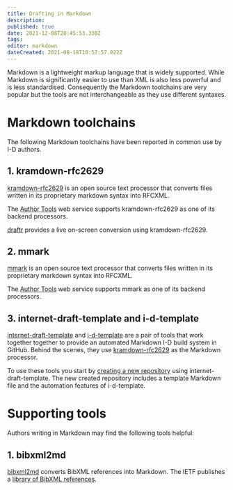 ```yaml
---
title: Drafting in Markdown
description: 
published: true
date: 2021-12-08T20:45:53.330Z
tags: 
editor: markdown
dateCreated: 2021-08-18T10:57:57.022Z
---
```


Markdown is a lightweight markup language that is widely supported.  While Markdown is significantly easier to use than XML is also less powerful and is less standardised.  Consequently the Markdown toolchains are very popular but the tools are not interchangeable as they use different syntaxes.

# Markdown toolchains
The following Markdown toolchains have been reported in common use by I-D authors.

## 1. kramdown-rfc2629
[kramdown-rfc2629](https://github.com/cabo/kramdown-rfc2629) is an open source text processor that converts files written in its proprietary markdown syntax into RFCXML. 

The [Author Tools](https://author-tools.ietf.org) web service supports kramdown-rfc2629 as one of its backend processors.

[draftr](https://ipv.sx/draftr-js/) provides a live on-screen conversion using kramdown-rfc2629.

## 2. mmark
[mmark](https://mmark.miek.nl) is an open source text processor that converts files written in its proprietary markdown syntax into RFCXML.

The [Author Tools](https://author-tools.ietf.org) web service supports mmark as one of its backend processors.

## 3. internet-draft-template and i-d-template
[internet-draft-template](https://github.com/martinthomson/internet-draft-template) and [i-d-template](https://github.com/martinthomson/i-d-template) are a pair of tools that work together together to provide an automated Markdown I-D build system in GitHub.  Behind the scenes, they use [kramdown-rfc2629](https://github.com/cabo/kramdown-rfc2629) as the Markdown processor.

To use these tools you start by [creating a new repository](https://github.com/martinthomson/internet-draft-template/generate) using internet-draft-template.  The new created repository includes a template Markdown file and the automation features of i-d-template.

# Supporting tools
Authors writing in Markdown may find the following tools helpful:

## 1. bibxml2md
[bibxml2md](https://github.com/yaronf/bibxml2md) converts BibXML references into Markdown.  The IETF publishes a [library of BibXML references](https://xml2rfc.tools.ietf.org).